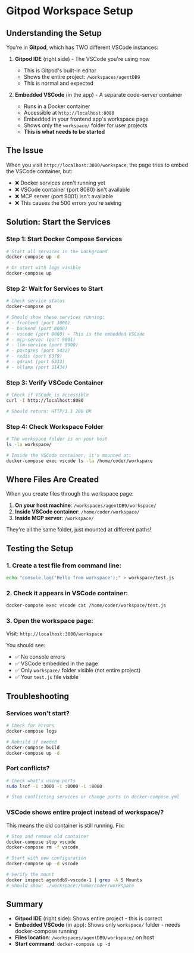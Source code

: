 # Gitpod Workspace Setup

## Understanding the Setup

You're in **Gitpod**, which has TWO different VSCode instances:

1. **Gitpod IDE** (right side) - The VSCode you're using now
   - This is Gitpod's built-in editor
   - Shows the entire project: `/workspaces/agentDB9`
   - This is normal and expected

2. **Embedded VSCode** (in the app) - A separate code-server container
   - Runs in a Docker container
   - Accessible at `http://localhost:8080`
   - Embedded in your frontend app's workspace page
   - Shows only the `workspace/` folder for user projects
   - **This is what needs to be started**

## The Issue

When you visit `http://localhost:3000/workspace`, the page tries to embed the VSCode container, but:
- ❌ Docker services aren't running yet
- ❌ VSCode container (port 8080) isn't available
- ❌ MCP server (port 9001) isn't available
- ❌ This causes the 500 errors you're seeing

## Solution: Start the Services

### Step 1: Start Docker Compose Services

```bash
# Start all services in the background
docker-compose up -d

# Or start with logs visible
docker-compose up
```

### Step 2: Wait for Services to Start

```bash
# Check service status
docker-compose ps

# Should show these services running:
# - frontend (port 3000)
# - backend (port 8000)
# - vscode (port 8080) ← This is the embedded VSCode
# - mcp-server (port 9001)
# - llm-service (port 9000)
# - postgres (port 5432)
# - redis (port 6379)
# - qdrant (port 6333)
# - ollama (port 11434)
```

### Step 3: Verify VSCode Container

```bash
# Check if VSCode is accessible
curl -I http://localhost:8080

# Should return: HTTP/1.1 200 OK
```

### Step 4: Check Workspace Folder

```bash
# The workspace folder is on your host
ls -la workspace/

# Inside the VSCode container, it's mounted at:
docker-compose exec vscode ls -la /home/coder/workspace
```

## Where Files Are Created

When you create files through the workspace page:

1. **On your host machine**: `/workspaces/agentDB9/workspace/`
2. **Inside VSCode container**: `/home/coder/workspace/`
3. **Inside MCP server**: `/workspace/`

They're all the same folder, just mounted at different paths!

## Testing the Setup

### 1. Create a test file from command line:

```bash
echo "console.log('Hello from workspace');" > workspace/test.js
```

### 2. Check it appears in VSCode container:

```bash
docker-compose exec vscode cat /home/coder/workspace/test.js
```

### 3. Open the workspace page:

Visit: `http://localhost:3000/workspace`

You should see:
- ✅ No console errors
- ✅ VSCode embedded in the page
- ✅ Only `workspace/` folder visible (not entire project)
- ✅ Your `test.js` file visible

## Troubleshooting

### Services won't start?

```bash
# Check for errors
docker-compose logs

# Rebuild if needed
docker-compose build
docker-compose up -d
```

### Port conflicts?

```bash
# Check what's using ports
sudo lsof -i :3000 -i :8000 -i :8080

# Stop conflicting services or change ports in docker-compose.yml
```

### VSCode shows entire project instead of workspace/?

This means the old container is still running. Fix:

```bash
# Stop and remove old container
docker-compose stop vscode
docker-compose rm -f vscode

# Start with new configuration
docker-compose up -d vscode

# Verify the mount
docker inspect agentdb9-vscode-1 | grep -A 5 Mounts
# Should show: ./workspace:/home/coder/workspace
```

## Summary

- **Gitpod IDE** (right side): Shows entire project - this is correct
- **Embedded VSCode** (in app): Shows only `workspace/` folder - needs docker-compose running
- **Files location**: `/workspaces/agentDB9/workspace/` on host
- **Start command**: `docker-compose up -d`
